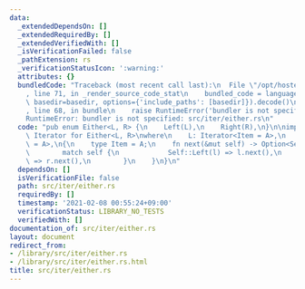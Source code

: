 ```yaml
---
data:
  _extendedDependsOn: []
  _extendedRequiredBy: []
  _extendedVerifiedWith: []
  _isVerificationFailed: false
  _pathExtension: rs
  _verificationStatusIcon: ':warning:'
  attributes: {}
  bundledCode: "Traceback (most recent call last):\n  File \"/opt/hostedtoolcache/Python/3.9.5/x64/lib/python3.9/site-packages/onlinejudge_verify/documentation/build.py\"\
    , line 71, in _render_source_code_stat\n    bundled_code = language.bundle(stat.path,\
    \ basedir=basedir, options={'include_paths': [basedir]}).decode()\n  File \"/opt/hostedtoolcache/Python/3.9.5/x64/lib/python3.9/site-packages/onlinejudge_verify/languages/user_defined.py\"\
    , line 68, in bundle\n    raise RuntimeError('bundler is not specified: {}'.format(path.as_posix()))\n\
    RuntimeError: bundler is not specified: src/iter/either.rs\n"
  code: "pub enum Either<L, R> {\n    Left(L),\n    Right(R),\n}\n\nimpl<A, L, R>\
    \ Iterator for Either<L, R>\nwhere\n    L: Iterator<Item = A>,\n    R: Iterator<Item\
    \ = A>,\n{\n    type Item = A;\n    fn next(&mut self) -> Option<Self::Item> {\n\
    \        match self {\n            Self::Left(l) => l.next(),\n            Self::Right(r)\
    \ => r.next(),\n        }\n    }\n}\n"
  dependsOn: []
  isVerificationFile: false
  path: src/iter/either.rs
  requiredBy: []
  timestamp: '2021-02-08 00:55:24+09:00'
  verificationStatus: LIBRARY_NO_TESTS
  verifiedWith: []
documentation_of: src/iter/either.rs
layout: document
redirect_from:
- /library/src/iter/either.rs
- /library/src/iter/either.rs.html
title: src/iter/either.rs
---
```

